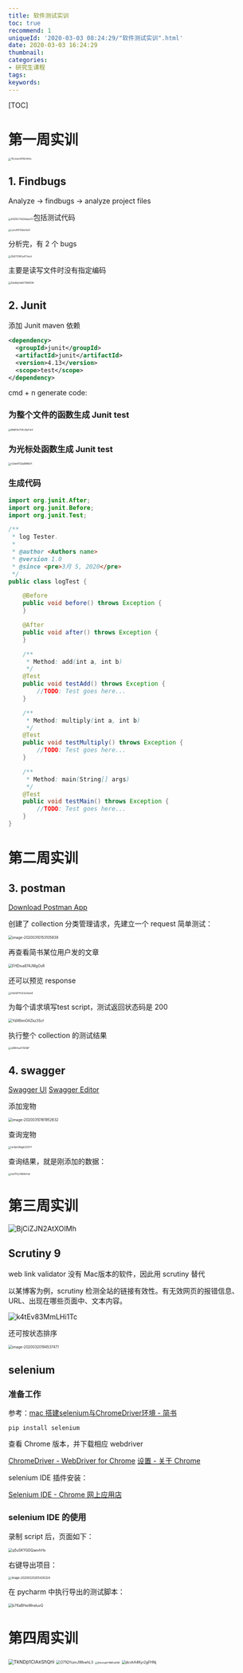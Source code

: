 ```yaml
---
title: 软件测试实训
toc: true
recommend: 1
uniqueId: '2020-03-03 08:24:29/"软件测试实训".html'
date: 2020-03-03 16:24:29
thumbnail:
categories:
- 研究生课程
tags:
keywords:
---
```


[TOC]

<!--more-->

# 第一周实训

<img src="https://i.loli.net/2020/03/03/7KJowvXPlOn4hfu.png" alt="7KJowvXPlOn4hfu" style="zoom:33%;" />



## 1. Findbugs 

Analyze -> findbugs -> analyze project files

<img src="https://i.loli.net/2020/03/05/ASDOUTkQ2dqsoZ3.png" alt="ASDOUTkQ2dqsoZ3" style="zoom:33%;" />包括测试代码



<img src="https://i.loli.net/2020/03/05/LjnvJKP3QiwSsXl.png" alt="LjnvJKP3QiwSsXl" style="zoom: 33%;" />

分析完，有 2 个 bugs

<img src="https://i.loli.net/2020/03/05/ZbD7CfKFydT3nuV.png" alt="ZbD7CfKFydT3nuV" style="zoom:33%;" />

主要是读写文件时没有指定编码

<img src="https://i.loli.net/2020/03/05/DdzRqVsAK7XN8SW.png" alt="DdzRqVsAK7XN8SW" style="zoom:33%;" />



## 2. Junit

添加 Junit maven 依赖

```xml
<dependency>
  <groupId>junit</groupId>
  <artifactId>junit</artifactId>
  <version>4.13</version>
  <scope>test</scope>
</dependency>
```

cmd + n    generate code:

### 为整个文件的函数生成 Junit test

<img src="https://i.loli.net/2020/03/05/MdiE8e7OKJQyFw4.png" alt="MdiE8e7OKJQyFw4" style="zoom:33%;" />

### 为光标处函数生成 Junit test

<img src="https://i.loli.net/2020/03/05/n2dw8TQIq6MKb7t.png" alt="n2dw8TQIq6MKb7t" style="zoom:33%;" />

### 生成代码

```java
import org.junit.After;
import org.junit.Before;
import org.junit.Test;

/**
 * log Tester.
 *
 * @author <Authors name>
 * @version 1.0
 * @since <pre>3月 5, 2020</pre>
 */
public class logTest {

    @Before
    public void before() throws Exception {
    }

    @After
    public void after() throws Exception {
    }

    /**
     * Method: add(int a, int b)
     */
    @Test
    public void testAdd() throws Exception {
        //TODO: Test goes here... 
    }

    /**
     * Method: multiply(int a, int b)
     */
    @Test
    public void testMultiply() throws Exception {
        //TODO: Test goes here... 
    }

    /**
     * Method: main(String[] args)
     */
    @Test
    public void testMain() throws Exception {
        //TODO: Test goes here... 
    }
} 
```



# 第二周实训

## 3. postman

[Download Postman App](https://www.postman.com/downloads/)

创建了 collection 分类管理请求，先建立一个 request 简单测试：

<img src="/Users/zhangronghui/Library/Application Support/typora-user-images/image-20200310153105838.png" alt="image-20200310153105838" style="zoom:50%;" />



再查看简书某位用户发的文章

<img src="https://i.loli.net/2020/03/10/FHDiva874JWgOsR.png" alt="FHDiva874JWgOsR" style="zoom:50%;" />



还可以预览 response

<img src="https://i.loli.net/2020/03/10/FblUWYH2I3o9wmE.png" alt="FblUWYH2I3o9wmE" style="zoom:33%;" />



为每个请求填写test script，测试返回状态码是 200

<img src="https://i.loli.net/2020/03/10/YdX6tmOAZkz3Scf.png" alt="YdX6tmOAZkz3Scf" style="zoom:50%;" />



执行整个 collection 的测试结果

<img src="https://i.loli.net/2020/03/10/xAlRrhusF7dI3kP.png" alt="xAlRrhusF7dI3kP" style="zoom:33%;" />



## 4. swagger

[Swagger UI](http://petstore.swagger.io/)
[Swagger Editor](http://editor.swagger.io/)

添加宠物

<img src="/Users/zhangronghui/Library/Application Support/typora-user-images/image-20200310161952632.png" alt="image-20200310161952632" style="zoom:50%;" />



查询宠物

<img src="https://i.loli.net/2020/03/10/mi4prGBqghCD5Y1.png" alt="mi4prGBqghCD5Y1" style="zoom: 33%;" />

查询结果，就是刚添加的数据：

<img src="https://i.loli.net/2020/03/10/mdTPyU1iNIhrHzt.png" alt="mdTPyU1iNIhrHzt" style="zoom:33%;" />



# 第三周实训



![BjCiZJN2AtXOIMh](https://i.loli.net/2020/03/20/BjCiZJN2AtXOIMh.png)

## Scrutiny 9

web link validator 没有 Mac版本的软件，因此用 scrutiny 替代

以某博客为例，scrutiny 检测全站的链接有效性。有无效网页的报错信息、URL、出现在哪些页面中、文本内容。

![k4tEv83MmLHi1Tc](https://i.loli.net/2020/03/20/k4tEv83MmLHi1Tc.png)



还可按状态排序

<img src="/Users/zhangronghui/Library/Application Support/typora-user-images/image-20200320194537471.png" alt="image-20200320194537471" style="zoom:50%;" />



## selenium

### 准备工作

参考：[mac 搭建selenium与ChromeDriver环境 - 简书](https://www.jianshu.com/p/39716ea15d99)

```shell
pip install selenium
```



查看 Chrome 版本，并下载相应 webdriver

[ChromeDriver - WebDriver for Chrome](http://chromedriver.chromium.org/)
[设置 - 关于 Chrome](chrome://settings/help)



selenium IDE 插件安装：

[Selenium IDE - Chrome 网上应用店](https://chrome.google.com/webstore/detail/selenium-ide/mooikfkahbdckldjjndioackbalphokd)



### selenium IDE 的使用

录制 script 后，页面如下：

<img src="https://i.loli.net/2020/03/20/q5uSKYGDQaevhHx.png" alt="q5uSKYGDQaevhHx" style="zoom: 50%;" />

右键导出项目：

<img src="/Users/zhangronghui/Library/Application Support/typora-user-images/image-20200320205426324.png" alt="image-20200320205426324" style="zoom:40%;" />

在 pycharm 中执行导出的测试脚本：

<img src="https://i.loli.net/2020/03/20/b7fIaBHwWneluvG.png" alt="b7fIaBHwWneluvG" style="zoom:50%;" />







# 第四周实训

<img src="https://i.loli.net/2020/03/24/TkNDp1ClAxShQni.png" alt="TkNDp1ClAxShQni" style="zoom: 67%;" />





<img src="https://i.loli.net/2020/03/24/O71QYsznJWkwhL3.png" alt="O71QYsznJWkwhL3" style="zoom:50%;" />



<img src="https://i.loli.net/2020/03/24/XknmqslY4MEw89B.png" alt="XknmqslY4MEw89B" style="zoom:33%;" />





<img src="https://i.loli.net/2020/04/07/dcvhA4Kyr2gFHNj.png" alt="dcvhA4Kyr2gFHNj" style="zoom:50%;" />
